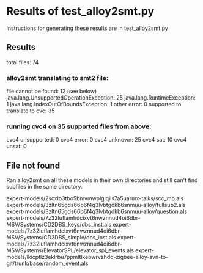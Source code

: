 # Results of test_alloy2smt.py

Instructions for generating these results are in test_alloy2smt.py

## Results

total files: 74

### alloy2smt translating to smt2 file:
file cannot be found: 12 (see below)
java.lang.UnsupportedOperationException: 25
java.lang.RuntimeException: 1
java.lang.IndexOutOfBoundsException: 1
other error: 0
supported to translate to cvc: 35

### running cvc4 on 35 supported files from above:
cvc4 unsupported: 0
cvc4 error: 0
cvc4 unknown: 25
cvc4 sat: 10
cvc4 unsat: 0


## File not found

Ran alloy2smt on all these models in their own directories and still can't find subfiles in the same directory.

expert-models/2scxlb3tbo5bmvmwplglqils7a5uarmx-talks/scc_mp.als
expert-models/3zltn65gds66b6f4q3lvbtgdkb6snmuu-alloy/fullsub2.als
expert-models/3zltn65gds66b6f4q3lvbtgdkb6snmuu-alloy/question.als
expert-models/7z32luflamhdcixvt6nwznnud4oi6dbr-MSV/Systems/CD2DBS_keys/dbs_inst.als
expert-models/7z32luflamhdcixvt6nwznnud4oi6dbr-MSV/Systems/CD2DBS_simple/dbs_inst.als
expert-models/7z32luflamhdcixvt6nwznnud4oi6dbr-MSV/Systems/ElevatorSPL/elevator_spl_events.als
expert-models/lkicptlz3eklrbu7ppmltlkebwrvzhdq-zigbee-alloy-svn-to-git/trunk/base/random_event.als
